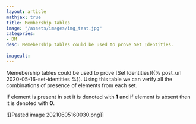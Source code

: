 ```yaml
---
layout: article
mathjax: true
title: Membership Tables
image: "/assets/images/img_test.jpg"
categories:
- DM
desc: Memebership tables could be used to prove Set Identities.
 
imagealt: 
---
```


Memebership tables could be used to prove [Set Identities]({% post_url 2020-05-16-set-identities %}).
Using this table we can verify all the combinations of presence of elements from each set.

If element is present in set it is denoted with **1** and if element is absent then it is denoted with **0**.

![[Pasted image 20210605160030.png]]